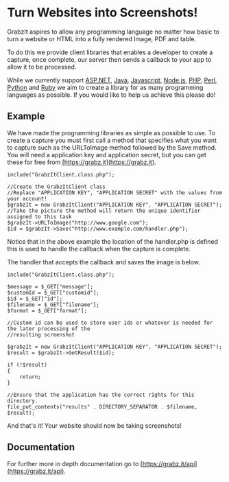 Turn Websites into Screenshots!
===============================
GrabzIt aspires to allow any programming language no matter how basic to turn a website or HTML into a fully rendered Image, PDF and table.

To do this we provide client libraries that enables a developer to create a capture, once complete, our server then sends a callback to your app to allow it to be processed.

While we currently support [ASP.NET](https://grabz.it/api/aspnet/), [Java](https://grabz.it/api/java/), [Javascript](https://grabz.it/api/javascript/), [Node.js](https://grabz.it/api/nodejs/), [PHP](https://grabz.it/api/php/), [Perl](https://grabz.it/api/perl/), [Python](https://grabz.it/api/python/) and [Ruby](https://grabz.it/api/ruby/) we aim to create a library for as many programming languages as possible. If you would like to help us achieve this please do!

Example
-------

We have made the programming libraries as simple as possible to use. To create a capture you must first call a method that specifies what you want to capture such as the URLToImage method followed by the Save method. You will need a application key and application secret, but you can get these for free from [https://grabz.it](https://grabz.it).

```
include("GrabzItClient.class.php");

//Create the GrabzItClient class
//Replace "APPLICATION KEY", "APPLICATION SECRET" with the values from your account!
$grabzIt = new GrabzItClient("APPLICATION KEY", "APPLICATION SECRET");
//Take the picture the method will return the unique identifier assigned to this task
$grabzIt->URLToImage("http://www.google.com");
$id = $grabzIt->Save("http://www.example.com/handler.php");
```

Notice that in the above example the location of the handler.php is defined this is used to handle the callback when the capture is complete.

The handler that accepts the callback and saves the image is below.

```
include("GrabzItClient.class.php");

$message = $_GET["message"];
$customId = $_GET["customid"];
$id = $_GET["id"];
$filename = $_GET["filename"];
$format = $_GET["format"];

//Custom id can be used to store user ids or whatever is needed for the later processing of the
//resulting screenshot

$grabzIt = new GrabzItClient("APPLICATION KEY", "APPLICATION SECRET");
$result = $grabzIt->GetResult($id);

if (!$result)
{
	return;
}

//Ensure that the application has the correct rights for this directory.
file_put_contents("results" . DIRECTORY_SEPARATOR . $filename, $result);
```

And that's it! Your website should now be taking screenshots!

Documentation
-------------

For further more in depth documentation go to [https://grabz.it/api](https://grabz.it/api).
